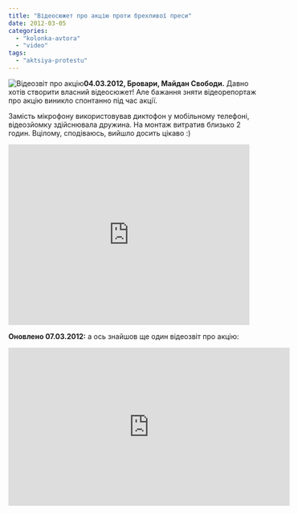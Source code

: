 ```yaml
---
title: "Відеосюжет про акцію проти брехливої преси"
date: 2012-03-05
categories: 
  - "kolonka-avtora"
  - "video"
tags: 
  - "aktsiya-protestu"
---
```


![](https://mpz.brovary.org/wp-content/uploads/2012/03/video.jpg "Відеозвіт про акцію")**04.03.2012, Бровари, Майдан Свободи.** Давно хотів створити власний відеосюжет! Але бажання зняти відеорепортаж про акцію виникло спонтанно під час акції.

Замість мікрофону використовував диктофон у мобільному телефоні, відеозйомку здійснювала дружина. На монтаж витратив близько 2 годин. Вцілому, сподіваюсь, вийшло досить цікаво :) <!--more-->

<iframe width="480" height="360" src="http://www.youtube.com/embed/FAqwgdX0rqk" frameborder="0" allowfullscreen></iframe>

**Оновлено 07.03.2012:** а ось знайшов ще один відеозвіт про акцію:

<iframe width="560" height="315" src="http://www.youtube.com/embed/REwcaiSBgLQ" frameborder="0" allowfullscreen></iframe>
